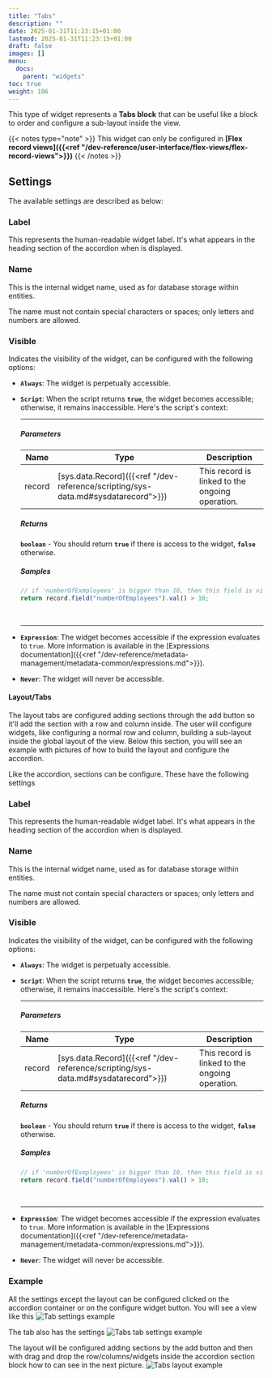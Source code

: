 ```yaml
---
title: "Tabs"
description: ""
date: 2025-01-31T11:23:15+01:00
lastmod: 2025-01-31T11:23:15+01:00
draft: false
images: []
menu:
  docs:
    parent: "widgets"
toc: true
weight: 106
---
```


This type of widget represents a **Tabs block** that can be useful like a block to order and configure a sub-layout inside the view.

{{< notes type="note" >}}
This widget can only be configured in **[Flex record views]({{<ref "/dev-reference/user-interface/flex-views/flex-record-views">}})**
{{< /notes >}}

## **Settings**

The available settings are described as below:

### Label

This represents the human-readable widget label. It's what appears in the heading section of the accordion when is displayed.

### Name

This is the internal widget name, used as for database storage within entities.

The name must not contain special characters or spaces; only letters and numbers are allowed.

### Visible

Indicates the visibility of the widget, can be configured with the following options:

- **`Always`**: The widget is perpetually accessible.
- **`Script`**: When the script returns **`true`**, the widget becomes accessible; otherwise, it remains inaccessible. Here's the script's context:

  ***

  ##### Parameters

  | Name   | Type                                                                              | Description                                     |
  | ------ | --------------------------------------------------------------------------------- | ----------------------------------------------- |
  | record | [sys.data.Record]({{<ref "/dev-reference/scripting/sys-data.md#sysdatarecord">}}) | This record is linked to the ongoing operation. |

  ##### Returns

  **`boolean`** - You should return **`true`** if there is access to the widget, **`false`** otherwise.

  ##### Samples

  ```js
  // if 'numberOfExmployees' is bigger than 10, then this field is visible
  return record.field("numberOfEmployees").val() > 10;
  ```

    <br>

  ***

- **`Expression`**: The widget becomes accessible if the expression evaluates to `true`. More information is available in the [Expressions documentation]({{<ref "/dev-reference/metadata-management/metadata-common/expressions.md">}}).
- **`Never`**: The widget will never be accessible.

#### Layout/Tabs

The layout tabs are configured adding sections through the add button so it'll add the section with a row and column inside. The user will configure widgets, like configuring a normal row and column, building a sub-layout inside the global layout of the view. Below this section, you will see an example with pictures of how to build the layout and configure the accordion.

Like the accordion, sections can be configure. These have the following settings

### Label

This represents the human-readable widget label. It's what appears in the heading section of the accordion when is displayed.

### Name

This is the internal widget name, used as for database storage within entities.

The name must not contain special characters or spaces; only letters and numbers are allowed.

### Visible

Indicates the visibility of the widget, can be configured with the following options:

- **`Always`**: The widget is perpetually accessible.
- **`Script`**: When the script returns **`true`**, the widget becomes accessible; otherwise, it remains inaccessible. Here's the script's context:

  ***

  ##### Parameters

  | Name   | Type                                                                              | Description                                     |
  | ------ | --------------------------------------------------------------------------------- | ----------------------------------------------- |
  | record | [sys.data.Record]({{<ref "/dev-reference/scripting/sys-data.md#sysdatarecord">}}) | This record is linked to the ongoing operation. |

  ##### Returns

  **`boolean`** - You should return **`true`** if there is access to the widget, **`false`** otherwise.

  ##### Samples

  ```js
  // if 'numberOfExmployees' is bigger than 10, then this field is visible
  return record.field("numberOfEmployees").val() > 10;
  ```

    <br>

  ***

- **`Expression`**: The widget becomes accessible if the expression evaluates to `true`. More information is available in the [Expressions documentation]({{<ref "/dev-reference/metadata-management/metadata-common/expressions.md">}}).
- **`Never`**: The widget will never be accessible.

### Example

All the settings except the layout can be configured clicked on the accordion container or on the configure widget button. You will see a view like this
![Tab settings example](./images/vendor/flex-designer/widgets/TabsSettingsExample.png)
<br>

The tab also has the settings
![Tabs tab settings example](./images/vendor/flex-designer/widgets/TabSettingsExample.png)
<br>

The layout will be configured adding sections by the add button and then with drag and drop the row/columns/widgets inside the accordion section block how to can see in the next picture.
![Tabs layout example](./images/vendor/flex-designer/widgets/TabsLayoutExample.png)
